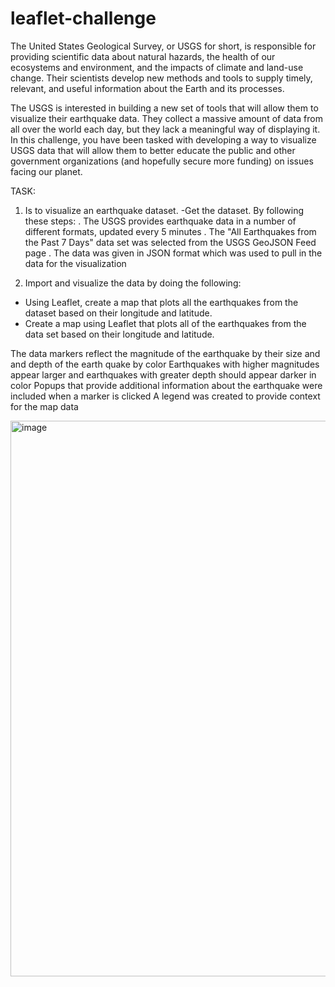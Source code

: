 # leaflet-challenge

The United States Geological Survey, or USGS for short, is responsible for providing scientific data about natural hazards, the health of our ecosystems and environment, and the impacts of climate and land-use change. Their scientists develop new methods and tools to supply timely, relevant, and useful information about the Earth and its processes.

The USGS is interested in building a new set of tools that will allow them to visualize their earthquake data. They collect a massive amount of data from all over the world each day, but they lack a meaningful way of displaying it. In this challenge, you have been tasked with developing a way to visualize USGS data that will allow them to better educate the public and other government organizations (and hopefully secure more funding) on issues facing our planet.

TASK:

1. Is to visualize an earthquake dataset. 
-Get the dataset. By following these steps:
.  The USGS provides earthquake data in a number of different formats, updated every 5 minutes
.  The "All Earthquakes from the Past 7 Days" data set was selected from the USGS GeoJSON Feed page
.  The data was given in JSON format which was used to pull in the data for the visualization

2. Import and visualize the data by doing the following:
- Using Leaflet, create a map that plots all the earthquakes from the dataset based on their longitude and latitude.
- Create a map using Leaflet that plots all of the earthquakes from the data set based on their longitude and latitude.

The data markers reflect the magnitude of the earthquake by their size and and depth of the earth quake by color
Earthquakes with higher magnitudes appear larger and earthquakes with greater depth should appear darker in color
Popups that provide additional information about the earthquake were included when a marker is clicked
A legend was created to provide context for the map data


<img width="889" alt="image" src="https://github.com/AbisolaOlakanmi/leaflet-challenge/assets/123206066/f1951f37-13dc-4e0e-b5f6-09dbe2f15f56">
